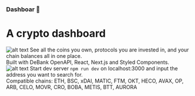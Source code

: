 ### Dashboar 🐗

# A crypto dashboard

![alt text](https://github.com/web3wolf/dashboar/blob/main/public/readme/front.png)
See all the coins you own, protocols you are invested in, and your chain balances all in one place. <br/>
Built with DeBank OpenAPI, React, Next.js and Styled Components. <br/>
![alt text](https://github.com/web3wolf/dashboar/blob/main/public/readme/back.png)
Start dev server `npm run dev` on localhost:3000 and input the address you want to search for. <br/>
Compatible chains: ETH, BSC, xDAI, MATIC, FTM, OKT, HECO, AVAX, OP, ARB, CELO, MOVR, CRO, BOBA, METIS, BTT, AURORA
